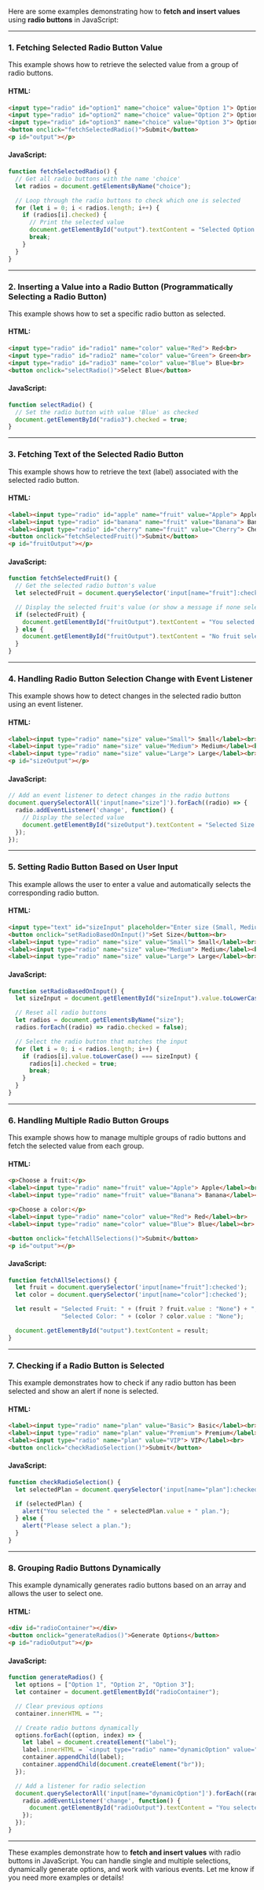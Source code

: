 Here are some examples demonstrating how to **fetch and insert values** using **radio buttons** in JavaScript:

---

### **1. Fetching Selected Radio Button Value**
This example shows how to retrieve the selected value from a group of radio buttons.

#### **HTML:**
```html
<input type="radio" id="option1" name="choice" value="Option 1"> Option 1<br>
<input type="radio" id="option2" name="choice" value="Option 2"> Option 2<br>
<input type="radio" id="option3" name="choice" value="Option 3"> Option 3<br>
<button onclick="fetchSelectedRadio()">Submit</button>
<p id="output"></p>
```

#### **JavaScript:**
```javascript
function fetchSelectedRadio() {
  // Get all radio buttons with the name 'choice'
  let radios = document.getElementsByName("choice");

  // Loop through the radio buttons to check which one is selected
  for (let i = 0; i < radios.length; i++) {
    if (radios[i].checked) {
      // Print the selected value
      document.getElementById("output").textContent = "Selected Option: " + radios[i].value;
      break;
    }
  }
}
```

---

### **2. Inserting a Value into a Radio Button (Programmatically Selecting a Radio Button)**
This example shows how to set a specific radio button as selected.

#### **HTML:**
```html
<input type="radio" id="radio1" name="color" value="Red"> Red<br>
<input type="radio" id="radio2" name="color" value="Green"> Green<br>
<input type="radio" id="radio3" name="color" value="Blue"> Blue<br>
<button onclick="selectRadio()">Select Blue</button>
```

#### **JavaScript:**
```javascript
function selectRadio() {
  // Set the radio button with value 'Blue' as checked
  document.getElementById("radio3").checked = true;
}
```

---

### **3. Fetching Text of the Selected Radio Button**
This example shows how to retrieve the text (label) associated with the selected radio button.

#### **HTML:**
```html
<label><input type="radio" id="apple" name="fruit" value="Apple"> Apple</label><br>
<label><input type="radio" id="banana" name="fruit" value="Banana"> Banana</label><br>
<label><input type="radio" id="cherry" name="fruit" value="Cherry"> Cherry</label><br>
<button onclick="fetchSelectedFruit()">Submit</button>
<p id="fruitOutput"></p>
```

#### **JavaScript:**
```javascript
function fetchSelectedFruit() {
  // Get the selected radio button's value
  let selectedFruit = document.querySelector('input[name="fruit"]:checked');

  // Display the selected fruit's value (or show a message if none selected)
  if (selectedFruit) {
    document.getElementById("fruitOutput").textContent = "You selected: " + selectedFruit.value;
  } else {
    document.getElementById("fruitOutput").textContent = "No fruit selected!";
  }
}
```

---

### **4. Handling Radio Button Selection Change with Event Listener**
This example shows how to detect changes in the selected radio button using an event listener.

#### **HTML:**
```html
<label><input type="radio" name="size" value="Small"> Small</label><br>
<label><input type="radio" name="size" value="Medium"> Medium</label><br>
<label><input type="radio" name="size" value="Large"> Large</label><br>
<p id="sizeOutput"></p>
```

#### **JavaScript:**
```javascript
// Add an event listener to detect changes in the radio buttons
document.querySelectorAll('input[name="size"]').forEach((radio) => {
  radio.addEventListener('change', function() {
    // Display the selected value
    document.getElementById("sizeOutput").textContent = "Selected Size: " + this.value;
  });
});
```

---

### **5. Setting Radio Button Based on User Input**
This example allows the user to enter a value and automatically selects the corresponding radio button.

#### **HTML:**
```html
<input type="text" id="sizeInput" placeholder="Enter size (Small, Medium, Large)">
<button onclick="setRadioBasedOnInput()">Set Size</button><br>
<label><input type="radio" name="size" value="Small"> Small</label><br>
<label><input type="radio" name="size" value="Medium"> Medium</label><br>
<label><input type="radio" name="size" value="Large"> Large</label><br>
```

#### **JavaScript:**
```javascript
function setRadioBasedOnInput() {
  let sizeInput = document.getElementById("sizeInput").value.toLowerCase();

  // Reset all radio buttons
  let radios = document.getElementsByName("size");
  radios.forEach((radio) => radio.checked = false);

  // Select the radio button that matches the input
  for (let i = 0; i < radios.length; i++) {
    if (radios[i].value.toLowerCase() === sizeInput) {
      radios[i].checked = true;
      break;
    }
  }
}
```

---

### **6. Handling Multiple Radio Button Groups**
This example shows how to manage multiple groups of radio buttons and fetch the selected value from each group.

#### **HTML:**
```html
<p>Choose a fruit:</p>
<label><input type="radio" name="fruit" value="Apple"> Apple</label><br>
<label><input type="radio" name="fruit" value="Banana"> Banana</label><br>

<p>Choose a color:</p>
<label><input type="radio" name="color" value="Red"> Red</label><br>
<label><input type="radio" name="color" value="Blue"> Blue</label><br>

<button onclick="fetchAllSelections()">Submit</button>
<p id="output"></p>
```

#### **JavaScript:**
```javascript
function fetchAllSelections() {
  let fruit = document.querySelector('input[name="fruit"]:checked');
  let color = document.querySelector('input[name="color"]:checked');

  let result = "Selected Fruit: " + (fruit ? fruit.value : "None") + ", " +
               "Selected Color: " + (color ? color.value : "None");

  document.getElementById("output").textContent = result;
}
```

---

### **7. Checking if a Radio Button is Selected**
This example demonstrates how to check if any radio button has been selected and show an alert if none is selected.

#### **HTML:**
```html
<label><input type="radio" name="plan" value="Basic"> Basic</label><br>
<label><input type="radio" name="plan" value="Premium"> Premium</label><br>
<label><input type="radio" name="plan" value="VIP"> VIP</label><br>
<button onclick="checkRadioSelection()">Submit</button>
```

#### **JavaScript:**
```javascript
function checkRadioSelection() {
  let selectedPlan = document.querySelector('input[name="plan"]:checked');

  if (selectedPlan) {
    alert("You selected the " + selectedPlan.value + " plan.");
  } else {
    alert("Please select a plan.");
  }
}
```

---

### **8. Grouping Radio Buttons Dynamically**
This example dynamically generates radio buttons based on an array and allows the user to select one.

#### **HTML:**
```html
<div id="radioContainer"></div>
<button onclick="generateRadios()">Generate Options</button>
<p id="radioOutput"></p>
```

#### **JavaScript:**
```javascript
function generateRadios() {
  let options = ["Option 1", "Option 2", "Option 3"];
  let container = document.getElementById("radioContainer");

  // Clear previous options
  container.innerHTML = "";

  // Create radio buttons dynamically
  options.forEach((option, index) => {
    let label = document.createElement("label");
    label.innerHTML = `<input type="radio" name="dynamicOption" value="${option}"> ${option}`;
    container.appendChild(label);
    container.appendChild(document.createElement("br"));
  });

  // Add a listener for radio selection
  document.querySelectorAll('input[name="dynamicOption"]').forEach((radio) => {
    radio.addEventListener('change', function() {
      document.getElementById("radioOutput").textContent = "You selected: " + this.value;
    });
  });
}
```

---

These examples demonstrate how to **fetch and insert values** with radio buttons in JavaScript. You can handle single and multiple selections, dynamically generate options, and work with various events. Let me know if you need more examples or details!